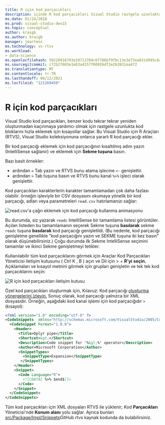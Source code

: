 ```yaml
---
title: R için kod parçacıkları
description: içinde R kod parçacıkları Visual Studio rastgele uzunlukta kod bloklarını hızla eklemek için kısayollar sağlar ve benzer kodu tekrar tekrar yeniden oluşturmama konusunda yardımcı olur.
ms.date: 01/24/2018
ms.prod: visual-studio-dev15
ms.topic: conceptual
author: kraigb
ms.author: kraigb
manager: jmartens
ms.technology: vs-rtvs
ms.workload:
- data-science
ms.openlocfilehash: 59228916793e19713784c6f786bf9fbc13e3e73eab31d995c8a536f766a72603
ms.sourcegitcommit: c72b2f603e1eb3a4157f00926df2e263831ea472
ms.translationtype: MT
ms.contentlocale: tr-TR
ms.lasthandoff: 08/12/2021
ms.locfileid: "121269450"
---
```

# <a name="code-snippets-for-r"></a>R için kod parçacıkları

Visual Studio kod parçacıkları, benzer kodu tekrar tekrar yeniden oluşturmadan kaçınmaya yardımcı olmak için rastgele uzunlukta kod bloklarını hızla eklemek için kısayollar sağlar. Bu Visual Studio için R Araçları (RTVS), Visual Studio koleksiyonuna onlarca yararlı R kod parçacığı ekler.

Bir kod parçacığı eklemek için kod parçacığının kısaltılmış adını yazın (IntelliSense sağlanır) ve eklemek için **Sekme tuşuna** basın.

Bazı basit örnekler:

- ardından `=` Tab yazın ve RTVS bunu atama işlecine `<-` genişlettir.
- ardından `>` Tab tuşuna basın ve RTVS bunu kanal `%>%` işleci olarak genişlettir.

Kod parçacıkları karakterlerin karakter tamamlamadan çok daha fazlası olabilir. örneğin işleviyle bir CSV dosyasını okumaya yönelik bir kod parçacığı, adları veya parametreleri `read.csv` hatırlamanızı sağlar:

![read.csv'a çağrı eklemek için kod parçacığı kullanma animasyonu](media/code-snippet-expansion.gif)

Bu durumda, siz yazarak `readc` IntelliSense bir tamamlama listesi görüntüler. Açılan listeden bu tamamlamanın seçerek Sekme tuşuna **basılarak** sekme `readc` tuşuna **basılarak** kod parçacığı genişletildi. (Bu nedenle, kod parçacığı genişletme genellikle "kod parçacığını yazın ve SEKME tuşuna iki kez basın" olarak düşünebilirsiniz.) Çoğu durumda ilk Sekme IntelliSense seçimini tamamlar ve ikinci Sekme genişletmeyi tetikler.

Kullanılabilir tüm kod parçacıklarını görmek için Araçlar Kod Parçacıkları Yöneticisi iletişim kutusunu ( Ctrl K , B ) açın ve Dil için  >    +  **R'yi** **seçin.** Açıklamaları ve kısayol metnini görmek için grupları genişletin ve tek tek kod parçacıklarını seçin:

![R için kod parçacıkları iletişim kutusu](media/code-snippet-dialog.png)

Özel kod parçacıkları oluşturmak için, Kılavuz: Kod parçacığı [oluşturma yönergelerini izleyin.](../ide/walkthrough-creating-a-code-snippet.md) Sonuç olarak, kod parçacığı yalnızca bir XML dosyasıdır. Örneğin, aşağıdaki kod kanal işlemi için kod parçacığıdır `>` (kısayol):

```xml
<?xml version="1.0" encoding="utf-8" ?>
<CodeSnippets  xmlns="http://schemas.microsoft.com/VisualStudio/2005/CodeSnippet">
  <CodeSnippet Format="1.0.0">
    <Header>
      <Title>Dplyr pipe</Title>
      <Shortcut>&gt;</Shortcut>
      <Description>Code snippet for '%&gt;%' operator</Description>
      <Author>Microsoft Corporation</Author>
      <SnippetTypes>
        <SnippetType>Expansion</SnippetType>
       </SnippetTypes>
    </Header>
    <Snippet>
      <Code Language="R">
        <![CDATA[ %>% $end$]]>
      </Code>
    </Snippet>
  </CodeSnippet>
</CodeSnippets>
```

Tüm kod parçacıkları için XML dosyaları RTVS ile yüklenir; Kod **Parçacıkları** Yöneticisi'nde **Konum alanı** yolu sağlar. Ayrıca bunları [src/Package/Impl/Snippets](https://github.com/Microsoft/RTVS/tree/master/src/Package/Impl/Snippets)GitHub rtvs kaynak kodunda da bulabilirsiniz.

